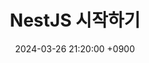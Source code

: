 ---
layout: post
title: "NestJS 시작하기"
date: 2024-03-26 21:20:00 +0900
categories: nestjs
description: >
  NestJS를 설치하고 기본 구조를 살펴보며 NestJS를 사용해서 프로젝트를 시작해봅시다.
---